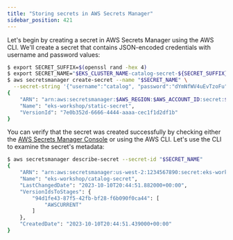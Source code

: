 ```yaml
---
title: "Storing secrets in AWS Secrets Manager"
sidebar_position: 421
---
```


Let's begin by creating a secret in AWS Secrets Manager using the AWS CLI. We'll create a secret that contains JSON-encoded credentials with username and password values:

```bash
$ export SECRET_SUFFIX=$(openssl rand -hex 4)
$ export SECRET_NAME="$EKS_CLUSTER_NAME-catalog-secret-${SECRET_SUFFIX}"
$ aws secretsmanager create-secret --name "$SECRET_NAME" \
  --secret-string '{"username":"catalog", "password":"dYmNfWV4uEvTzoFu"}' --region $AWS_REGION
{
    "ARN": "arn:aws:secretsmanager:$AWS_REGION:$AWS_ACCOUNT_ID:secret:$EKS_CLUSTER_NAME/catalog-secret-ABCdef",
    "Name": "eks-workshop/static-secret",
    "VersionId": "7e0b352d-6666-4444-aaaa-cec1f1d2df1b"
}
```

You can verify that the secret was created successfully by checking either the [AWS Secrets Manager Console](https://console.aws.amazon.com/secretsmanager/listsecrets) or using the AWS CLI. Let's use the CLI to examine the secret's metadata:

```bash
$ aws secretsmanager describe-secret --secret-id "$SECRET_NAME"
{
    "ARN": "arn:aws:secretsmanager:us-west-2:1234567890:secret:eks-workshop/catalog-secret-WDD8yS",
    "Name": "eks-workshop/catalog-secret",
    "LastChangedDate": "2023-10-10T20:44:51.882000+00:00",
    "VersionIdsToStages": {
        "94d1fe43-87f5-42fb-bf28-f6b090f0ca44": [
            "AWSCURRENT"
        ]
    },
    "CreatedDate": "2023-10-10T20:44:51.439000+00:00"
}
```
